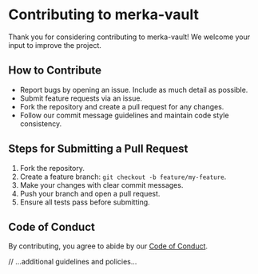 # Contributing to merka-vault

Thank you for considering contributing to merka-vault! We welcome your input to improve the project.

## How to Contribute

- Report bugs by opening an issue. Include as much detail as possible.
- Submit feature requests via an issue.
- Fork the repository and create a pull request for any changes.
- Follow our commit message guidelines and maintain code style consistency.

## Steps for Submitting a Pull Request

1. Fork the repository.
2. Create a feature branch: `git checkout -b feature/my-feature`.
3. Make your changes with clear commit messages.
4. Push your branch and open a pull request.
5. Ensure all tests pass before submitting.

## Code of Conduct

By contributing, you agree to abide by our [Code of Conduct](CODE_OF_CONDUCT.md).

// ...additional guidelines and policies...
